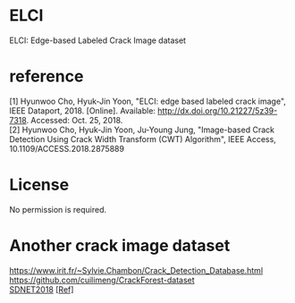 # ELCI
ELCI: Edge-based Labeled Crack Image dataset
# reference
[1] Hyunwoo Cho, Hyuk-Jin Yoon, "ELCI: edge based labeled crack image", IEEE Dataport, 2018. [Online]. Available: http://dx.doi.org/10.21227/5z39-7318. Accessed: Oct. 25, 2018.  
[2] Hyunwoo Cho, Hyuk-Jin Yoon, Ju-Young Jung, "Image-based Crack Detection Using Crack Width Transform (CWT) Algorithm", IEEE Access, 10.1109/ACCESS.2018.2875889
# License
No permission is required.
# Another crack image dataset
https://www.irit.fr/~Sylvie.Chambon/Crack_Detection_Database.html  
https://github.com/cuilimeng/CrackForest-dataset  
[SDNET2018](https://digitalcommons.usu.edu/all_datasets/48/) [[Ref]](https://www.sciencedirect.com/science/article/pii/S2352340918314082)  

